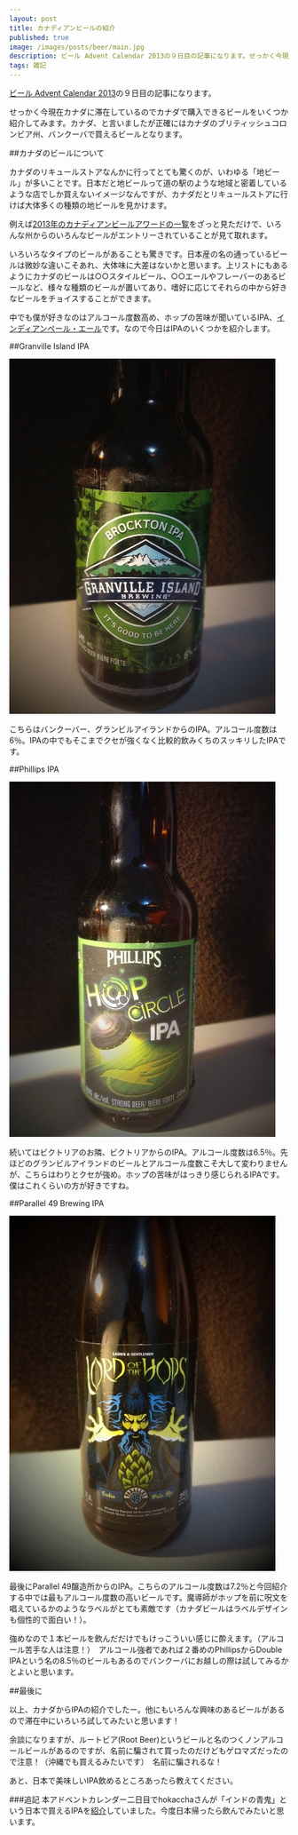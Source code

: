 ```yaml
---
layout: post
title: カナディアンビールの紹介
published: true
image: /images/posts/beer/main.jpg
description: ビール Advent Calendar 2013の９日目の記事になります。せっかく今現在カナダに滞在しているのでカナダで購入できるビールをいくつか紹介してみます。カナダ、と言いましたが正確にはカナダのブリティッシュコロンビア州、バンクーバで買えるビールとなります。
tags: 雑記
---
```


[ビール Advent Calendar 2013](http://www.adventar.org/calendars/86)の９日目の記事になります。

せっかく今現在カナダに滞在しているのでカナダで購入できるビールをいくつか紹介してみます。カナダ、と言いましたが正確にはカナダのブリティッシュコロンビア州、バンクーバで買えるビールとなります。

##カナダのビールについて

カナダのリキュールストアなんかに行ってとても驚くのが、いわゆる「地ビール」が多いことです。日本だと地ビールって道の駅のような地域と密着しているような店でしか買えないイメージなんですが、カナダだとリキュールストアに行けば大体多くの種類の地ビールを見かけます。

例えば[2013年のカナディアンビールアワードの一覧](http://www.canadianbrewingawards.com/winners/years/2013/)をざっと見ただけで、いろんな州からのいろんなビールがエントリーされていることが見て取れます。

いろいろなタイプのビールがあることも驚きです。日本産の名の通っているビールは微妙な違いこそあれ、大体味に大差はないかと思います。上リストにもあるようにカナダのビールは○○スタイルビール、○○エールやフレーバーのあるビールなど、様々な種類のビールが置いてあり、嗜好に応じてそれらの中から好きなビールをチョイスすることができます。

中でも僕が好きなのはアルコール度数高め、ホップの苦味が聞いているIPA、[インディアンペール・エール](http://ja.wikipedia.org/wiki/%E3%82%A4%E3%83%B3%E3%83%87%E3%82%A3%E3%82%A2%E3%83%BB%E3%83%9A%E3%83%BC%E3%83%AB%E3%82%A8%E3%83%BC%E3%83%AB)です。なので今日はIPAのいくつかを紹介します。

##Granville Island IPA

![beer 1](/images/posts/beer/1.jpg)

こちらはバンクーバー、グランビルアイランドからのIPA。アルコール度数は6％。IPAの中でもそこまでクセが強くなく比較的飲みくちのスッキリしたIPAです。

##Phillips IPA

![beer 2](/images/posts/beer/2.jpg)

続いてはビクトリアのお隣、ビクトリアからのIPA。アルコール度数は6.5％。先ほどのグランビルアイランドのビールとアルコール度数こそ大して変わりませんが、こちらはわりとクセが強め。ホップの苦味がはっきり感じられるIPAです。僕はこれくらいの方が好きですね。

##Parallel 49 Brewing IPA

![beer 3](/images/posts/beer/3.jpg)

最後にParallel 49醸造所からのIPA。こちらのアルコール度数は7.2％と今回紹介する中では最もアルコール度数の高いビールです。魔導師がホップを前に呪文を唱えているかのようなラベルがとても素敵です（カナダビールはラベルデザインも個性的で面白い！）。

強めなので１本ビールを飲んだだけでもけっこういい感じに酔えます。（アルコール苦手な人は注意！）　アルコール強者であれば２番めのPhillipsからDouble IPAという名の8.5％のビールもあるのでバンクーバにお越しの際は試してみるかとよいと思います。

##最後に

以上、カナダからIPAの紹介でしたー。他にもいろんな興味のあるビールがあるので滞在中にいろいろ試してみたいと思います！

余談になりますが、ルートビア(Root Beer)というビールと名のつくノンアルコールビールがあるのですが、名前に騙されて買ったのだけどもゲロマズだったので注意！（沖縄でも買えるみたいです）　名前に騙されるな！

あと、日本で美味しいIPA飲めるところあったら教えてください。

###追記
本アドベントカレンダー二日目でhokacchaさんが「インドの青鬼」という日本で買えるIPAを[紹介](http://www.flickr.com/photos/hokaccha/11169857043/)していました。今度日本帰ったら飲んでみたいと思います。
